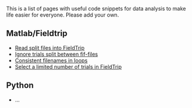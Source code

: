 This is a list of pages with useful code snippets for data analysis to make life easier for everyone. Please add your own.

## Matlab/Fieldtrip
* [Read split files into FieldTrip](https://github.com/natmegsweden/NatMEG_Wiki/wiki/Read-split-files-into-FieldTrip)
* [Ignore trials split between fif-files](https://github.com/natmegsweden/NatMEG_Wiki/wiki/Ignore-trials-split-between-fif-files)
* [Consistent filenames in loops](https://github.com/natmegsweden/NatMEG_Wiki/wiki/Consistent-filenames-in-loops)
* [Select a limited number of trials in FieldTrip](https://github.com/natmegsweden/NatMEG_Wiki/wiki/Select-limited-number-of-trials-in-FieldTrip)

## Python
* ...
